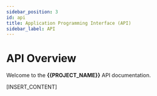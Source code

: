 ```yaml
---
sidebar_position: 3
id: api
title: Application Programming Interface (API)
sidebar_label: API
---
```


# API Overview

Welcome to the **{{PROJECT_NAME}}** API documentation.

[INSERT_CONTENT]